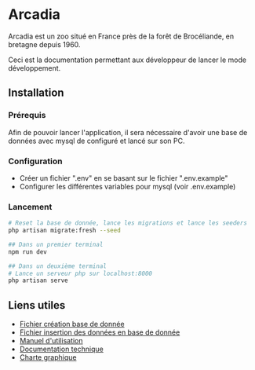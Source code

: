 # Arcadia

Arcadia est un zoo situé en France près de la forêt de Brocéliande, en bretagne depuis 1960.

Ceci est la documentation permettant aux développeur de lancer le mode développement.

## Installation

### Prérequis

Afin de pouvoir lancer l'application, il sera nécessaire d'avoir une base de données avec mysql de configuré et lancé sur son PC.

### Configuration

-   Créer un fichier ".env" en se basant sur le fichier ".env.example"
-   Configurer les différentes variables pour mysql (voir .env.example)

### Lancement

```bash
# Reset la base de donnée, lance les migrations et lance les seeders
php artisan migrate:fresh --seed

## Dans un premier terminal
npm run dev

## Dans un deuxième terminal
# Lance un serveur php sur localhost:8000
php artisan serve
```

## Liens utiles

-   [Fichier création base de donnée](/docs/Create_tables.sql)
-   [Fichier insertion des données en base de donnée](/docs/Insert_data.sql)
-   [Manuel d'utilisation](/docs/Manuel_dutilisation.pdf)
-   [Documentation technique](/docs/Documentation_technique.pdf)
-   [Charte graphique](/docs/Charte_graphique__maquettes.pdf)
